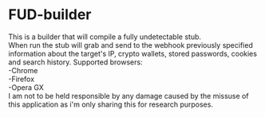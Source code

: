 # FUD-builder
This is a builder that will compile a fully undetectable stub. <br />
When run the stub will grab and send to the webhook previously specified information about the target's IP, crypto wallets, stored passwords, cookies and search history.
Supported browsers: <br />
-Chrome <br />
-Firefox <br />
-Opera GX <br />
I am not to be held responsible by any damage caused by the missuse of this application as i'm only sharing this for research purposes.
